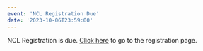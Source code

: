 ```yaml
---
event: 'NCL Registration Due'
date: '2023-10-06T23:59:00'
---
```

NCL Registration is due.
[Click here](https://cyberskyline.com/events/ncl/welcome) to go to the registration page.

